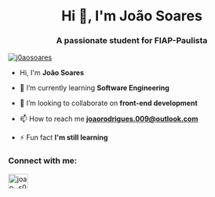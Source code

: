 <h1 align="center">Hi 👋, I'm João Soares</h1>
<h3 align="center">A passionate student for FIAP-Paulista</h3>

<p align="left"> <a href="https://github.com/ryo-ma/github-profile-trophy"><img src="https://github-profile-trophy.vercel.app/?username=j0aosoares" alt="j0aosoares" /></a> </p>

- Hi, I'm **João Soares**

- 🌱 I’m currently learning **Software Engineering**

- 👯 I’m looking to collaborate on **front-end development**

- 📫 How to reach me **joaorodrigues.009@outlook.com**

- ⚡ Fun fact **I'm still learning**

<h3 align="left">Connect with me:</h3>
<p align="left">
<a href="https://instagram.com/@joao_.s0ares" target="blank"><img align="center" src="https://raw.githubusercontent.com/rahuldkjain/github-profile-readme-generator/master/src/images/icons/Social/instagram.svg" alt="joao_.s0ares" height="30" width="40" /></a>
</p>

